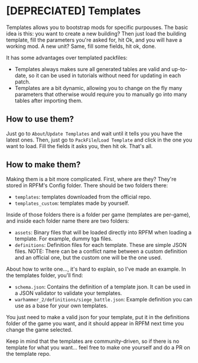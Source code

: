 # [DEPRECIATED] Templates

Templates allows you to bootstrap mods for specific purpouses. The basic idea is this: you want to create a new building? Then just load the building template, fill the parameters you're asked for, hit Ok, and you will have a working mod. A new unit? Same, fill some fields, hit ok, done.

It has some advantages over templated packfiles:
- Templates always makes sure all generated tables are valid and up-to-date, so it can be used in tutorials without need for updating in each patch.
- Templates are a bit dynamic, allowing you to change on the fly many parameters that otherwise would require you to manually go into many tables after importing them.

## How to use them?
Just go to `About`/`Update Templates` and wait until it tells you you have the latest ones. Then, just go to `PackFile`/`Load Template` and click in the one you want to load. Fill the fields it asks you, then hit ok. That's all.

## How to make them?
Making them is a bit more complicated. First, where are they? They're stored in RPFM's Config folder. There should be two folders there:
- `templates`: templates downloaded from the official repo.
- `templates_custom`: templates made by yourself.

Inside of those folders there is a folder per game (templates are per-game), and inside each folder name there are two folders:
- `assets`: Binary files that will be loaded directly into RPFM when loading a template. For example, dummy tga files.
- `definitions`: Definition files for each template. These are simple JSON files. NOTE: There can be a conflict name between a custom definition and an official one, but the custom one will be the one used.

About how to write one..., it's hard to explain, so I've made an example. In the templates folder, you'll find:
- `schema.json`: Contains the definition of a template json. It can be used in a JSON validator to validate your templates.
- `warhammer_2/definitions/siege_battle.json`: Example definition you can use as a base for your own templates.

You just need to make a valid json for your template, put it in the definitions folder of the game you want, and it should appear in RPFM next time you change the game selected.

Keep in mind that the templates are community-driven, so if there is no template for what you want... feel free to make one yourself and do a PR on the template repo.

